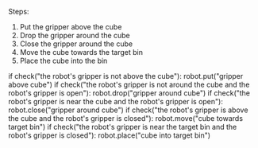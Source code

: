 

Steps:
1. Put the gripper above the cube 
2. Drop the gripper around the cube 
3. Close the gripper around the cube 
4. Move the cube towards the target bin 
5. Place the cube into the bin 

if check("the robot's gripper is not above the cube"):
    robot.put("gripper above cube")
if check("the robot's gripper is not around the cube and the robot's gripper is open"):
    robot.drop("gripper around cube")
if check("the robot's gripper is near the cube and the robot's gripper is open"):
    robot.close("gripper around cube")
if check("the robot's gripper is above the cube and the robot's gripper is closed"):
    robot.move("cube towards target bin")
if check("the robot's gripper is near the target bin and the robot's gripper is closed"):
    robot.place("cube into target bin")